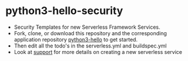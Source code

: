 # python3-hello-security
- Security Templates for new Serverless Framework Services.
- Fork, clone, or download this repository and the corresponding application repository [python3-hello](https://github.com/pariveda-serverless/python3-hello) to get started.
- Then edit all the todo's in the serverless.yml and buildspec.yml
- Look at [support](https://github.com/pariveda-serverless/support/tree/master/create-new-service) for more details on creating a new serverless service

